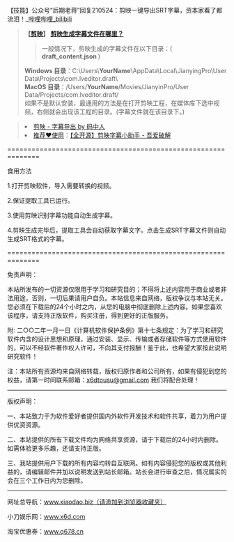 【技能】公众号“后期老蒋”回复210524：剪映一键导出SRT字幕，资本家看了都流泪！_[哔哩哔哩_bilibili](https://www.bilibili.com/video/BV18B4y1F7w3)
<blockquote>
<b>  【<a target="_blank" href="https://lv.ulikecam.com/" title="剪映专业版-全能易用的桌面端剪辑软件-轻而易剪 上演大幕
				【软件简介】
				剪映专业版是一款轻而易剪的视频编辑工具，
				能够轻松对视频进行各种编辑，包括卡点、去水印，特效制作、倒放、变速等等，
				还有专业风格滤镜，精选贴纸给你的视频加点乐趣。
				【官网】https://lv.ulikecam.com/">剪映</a>】
  <a href="https://jy.mzh.ren/issues.html" target="_blank" title="常见问题 - 剪映字幕导出工具 - 码中人"/>剪映生成字幕文件在哪里？</a>
  </b><br>
<blockquote>一般情况下，剪映生成的字幕文件在以下目录：(<b> draft_content.json </b>)</blockquote>
<b>Windows 目录</b>：C:\Users\<b>YourName</b>\AppData\Local\JianyingPro\User Data\Projects\com.lveditor.draft\<br>
<b>MacOS 目录</b>：/Users/<b>YourName</b>/Movies/JianyinPro/User Data/Projects/com.lveditor.draft/<br>
如果不是默认安装，最通用的方法是在打开剪映工程，在媒体库下选中视频，右侧就会出现该工程的目录。(字幕文件就在该目录下。)
</blockquote>

<blockquote>
<li><a href="https://jy.mzh.ren/" target="_blank" title="剪映 - 字幕导出 by 码中人"/>剪映 - 字幕导出 by 码中人</a> </li>
<li><a href="https://github.com/taoste/Hello-World/tree/master/Tools/%E6%8A%96%E9%9F%B3(TikTok)/%E5%89%AA%E6%98%A0%E4%B8%93%E4%B8%9A%E7%89%88(%E8%A7%86%E9%A2%91%E7%BC%96%E8%BE%91)/%E3%80%90%E5%85%A8%E5%BC%80%E6%BA%90%E3%80%91%E5%89%AA%E6%98%A0%E5%AD%97%E5%B9%95%E5%B0%8F%E5%8A%A9%E6%89%8Bv2.9%E6%88%90%E5%93%81" target="_blank" title="【全开源】剪映字幕小助手（成品）"/>推荐❤使用</a>：<a href="https://www.52pojie.cn/thread-1564771-1-1.html" target="_blank" title="【全开源】剪映字幕小助手v2.9.1 - 『原创发布区』 - 吾爱破解 - LCG - LSG |安卓破解|病毒分析|www.52pojie.cn"/>【全开源】剪映字幕小助手 - 吾爱破解</a></li>
<blockquote>
</blockquote>
</blockquote>

==============================================================

食用方法

1.打开剪映软件，导入需要转换的视频。

2.保证提取工具已运行。

3.使用剪映识别字幕功能自动生成字幕。

4.剪映生成完毕后，提取工具会自动获取字幕文字。点击生成SRT字幕文件则自动生成SRT格式的字幕。

==============================================================

免责声明：

本站所发布的一切资源仅限用于学习和研究目的；不得将上述内容用于商业或者非法用途，否则，一切后果请用户自负。本站信息来自网络，版权争议与本站无关。您必须在下载后的24个小时之内，从您的电脑中彻底删除上述内容。如果您喜欢该程序，请支持正版软件，购买注册，得到更好的正版服务。

附: 二○○二年一月一日《计算机软件保护条例》第十七条规定：为了学习和研究软件内含的设计思想和原理，通过安装、显示、传输或者存储软件等方式使用软件的，可以不经软件著作权人许可，不向其支付报酬！鉴于此，也希望大家按此说明研究软件！

注：本站所有资源均来自网络转载，版权归原作者和公司所有，如果有侵犯到您的权益，请第一时间联系邮箱：x6dtousu@gmail.com 我们将配合处理！

----------------------------------------------------

版权声明：

一、本站致力于为软件爱好者提供国内外软件开发技术和软件共享，着力为用户提供优资资源。

二、本站提供的所有下载文件均为网络共享资源，请于下载后的24小时内删除。如需体验更多乐趣，还请支持正版。

三、我站提供用户下载的所有内容均转自互联网。如有内容侵犯您的版权或其他利益的，请编辑邮件并加以说明发送到站长邮箱。站长会进行审查之后，情况属实的会在三个工作日内为您删除。

----------------------------------------------------

网址总导航：www.xiaodao.biz（请添加到浏览器收藏夹）

小刀娱乐网：www.x6d.com

淘宝优惠券：www.q678.cn

